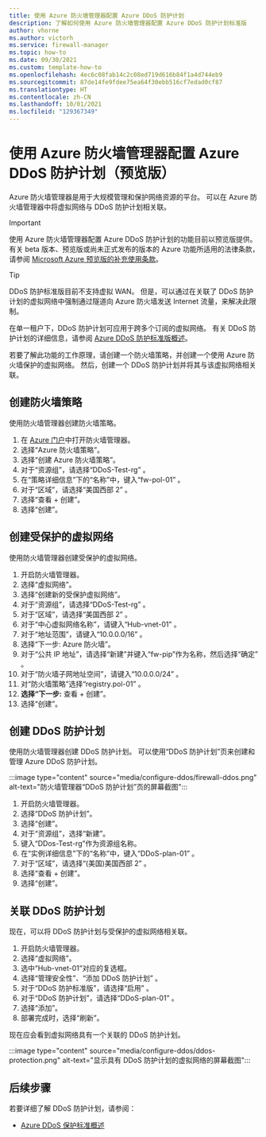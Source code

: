 ```yaml
---
title: 使用 Azure 防火墙管理器配置 Azure DDoS 防护计划
description: 了解如何使用 Azure 防火墙管理器配置 Azure DDoS 防护计划标准版
author: vhorne
ms.author: victorh
ms.service: firewall-manager
ms.topic: how-to
ms.date: 09/30/2021
ms.custom: template-how-to
ms.openlocfilehash: 4ec6c08fab14c2c08ed719d616b84f1a4d744eb9
ms.sourcegitcommit: 87de14fe9fdee75ea64f30ebb516cf7edad0cf87
ms.translationtype: HT
ms.contentlocale: zh-CN
ms.lasthandoff: 10/01/2021
ms.locfileid: "129367349"
---
```

# <a name="configure-an-azure-ddos-protection-plan-using-azure-firewall-manager-preview"></a>使用 Azure 防火墙管理器配置 Azure DDoS 防护计划（预览版）

Azure 防火墙管理器是用于大规模管理和保护网络资源的平台。 可以在 Azure 防火墙管理器中将虚拟网络与 DDoS 防护计划相关联。

> [!IMPORTANT]
> 使用 Azure 防火墙管理器配置 Azure DDoS 防护计划的功能目前以预览版提供。
> 有关 beta 版本、预览版或尚未正式发布的版本的 Azure 功能所适用的法律条款，请参阅 [Microsoft Azure 预览版的补充使用条款](https://azure.microsoft.com/support/legal/preview-supplemental-terms/)。 

> [!TIP]
> DDoS 防护标准版目前不支持虚拟 WAN。 但是，可以通过在关联了 DDoS 防护计划的虚拟网络中强制通过隧道向 Azure 防火墙发送 Internet 流量，来解决此限制。

在单一租户下，DDoS 防护计划可应用于跨多个订阅的虚拟网络。 有关 DDoS 防护计划的详细信息，请参阅 [Azure DDoS 防护标准版概述](../ddos-protection/ddos-protection-overview.md)。

若要了解此功能的工作原理，请创建一个防火墙策略，并创建一个使用 Azure 防火墙保护的虚拟网络。 然后，创建一个 DDoS 防护计划并将其与该虚拟网络相关联。

## <a name="create-a-firewall-policy"></a>创建防火墙策略

使用防火墙管理器创建防火墙策略。

1. 在 [Azure 门户](https://portal.azure.com)中打开防火墙管理器。
1. 选择“Azure 防火墙策略”。
1. 选择“创建 Azure 防火墙策略”。
1. 对于“资源组”，请选择“DDoS-Test-rg” 。
1. 在“策略详细信息”下的“名称”中，键入“fw-pol-01”  。
1. 对于“区域”，请选择“美国西部 2” 。
1. 选择“查看 + 创建”。
1. 选择“创建”。


## <a name="create-a-secured-virtual-network"></a>创建受保护的虚拟网络

使用防火墙管理器创建受保护的虚拟网络。

1. 开启防火墙管理器。
1. 选择“虚拟网络”。
1. 选择“创建新的受保护虚拟网络”。
1. 对于“资源组”，请选择“DDoS-Test-rg” 。
1. 对于“区域”，请选择“美国西部 2” 。
1. 对于“中心虚拟网络名称”，请键入“Hub-vnet-01” 。
1. 对于“地址范围”，请键入“10.0.0.0/16” 。
1. 选择“下一步: Azure 防火墙”。
1. 对于“公共 IP 地址”，请选择“新建”并键入“fw-pip”作为名称，然后选择“确定”   。
1. 对于“防火墙子网地址空间”，请键入“10.0.0.0/24” 。
1. 对“防火墙策略”选择“registry.pol-01” 。
1. **选择“下一步:** 查看 + 创建”。
1. 选择“创建”。

## <a name="create-a-ddos-protection-plan"></a>创建 DDoS 防护计划

使用防火墙管理器创建 DDoS 防护计划。 可以使用“DDoS 防护计划”页来创建和管理 Azure DDoS 防护计划。

:::image type="content" source="media/configure-ddos/firewall-ddos.png" alt-text="防火墙管理器“DDoS 防护计划”页的屏幕截图":::

1. 开启防火墙管理器。
1. 选择“DDoS 防护计划”。
1. 选择“创建”。
1. 对于“资源组”，选择“新建”。
1. 键入“DDos-Test-rg”作为资源组名称。
1. 在“实例详细信息”下的“名称”中，键入“DDoS-plan-01”  。
1. 对于“区域”，请选择“(美国)美国西部 2” 。
1. 选择“查看 + 创建”。
1. 选择“创建”。

## <a name="associate-a-ddos-protection-plan"></a>关联 DDoS 防护计划

现在，可以将 DDoS 防护计划与受保护的虚拟网络相关联。

1. 开启防火墙管理器。
1. 选择“虚拟网络”。
1. 选中“Hub-vnet-01”对应的复选框。
1. 选择“管理安全性”、“添加 DDoS 防护计划” 。
1. 对于“DDoS 防护标准版”，请选择“启用” 。
1. 对于“DDoS 防护计划”，请选择“DDoS-plan-01” 。
1. 选择“添加”。
1. 部署完成时，选择“刷新”。

现在应会看到虚拟网络具有一个关联的 DDoS 防护计划。

:::image type="content" source="media/configure-ddos/ddos-protection.png" alt-text="显示具有 DDoS 防护计划的虚拟网络的屏幕截图":::

## <a name="next-steps"></a>后续步骤

若要详细了解 DDoS 防护计划，请参阅：

- [Azure DDoS 保护标准概述](../ddos-protection/ddos-protection-overview.md)